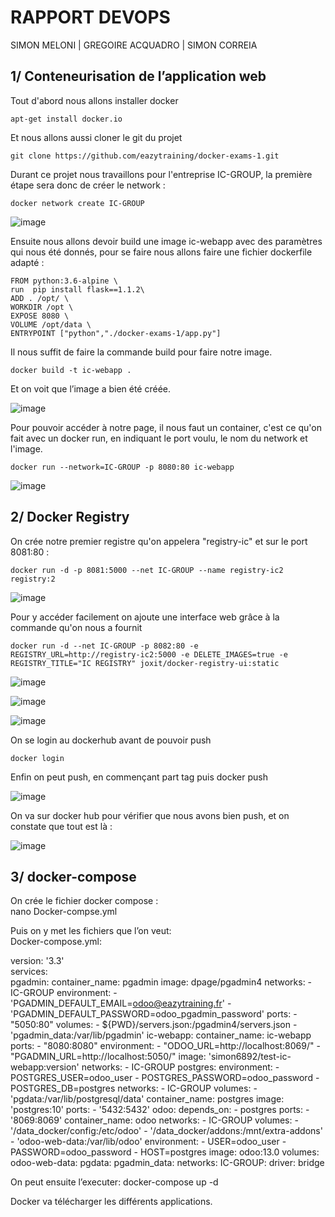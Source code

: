 #   RAPPORT DEVOPS

SIMON MELONI | GREGOIRE ACQUADRO | SIMON CORREIA

## 1/ Conteneurisation de l’application web 

Tout d'abord nous allons installer docker
```
apt-get install docker.io
```
Et nous allons aussi cloner le git du projet
```
git clone https://github.com/eazytraining/docker-exams-1.git
```
Durant ce projet nous travaillons pour l'entreprise IC-GROUP, la première étape sera donc de créer le network :
```
docker network create IC-GROUP
```
![image](https://user-images.githubusercontent.com/74649986/201877594-128e9c73-bc0b-41ac-ac1a-be20f64412d7.png)

Ensuite nous allons devoir build une image ic-webapp avec des paramètres qui nous été donnés, pour se faire nous allons faire une fichier dockerfile adapté :


```
FROM python:3.6-alpine \
run  pip install flask==1.1.2\
ADD . /opt/ \
WORKDIR /opt \
EXPOSE 8080 \
VOLUME /opt/data \
ENTRYPOINT ["python","./docker-exams-1/app.py"]  
```

Il nous suffit de faire la commande build pour faire notre image.
```
docker build -t ic-webapp .
```
Et on voit que l’image a bien été créée.

![image](https://user-images.githubusercontent.com/74649986/201877761-88a0b020-e71c-4212-882d-a4f5cb778a48.png)


Pour pouvoir accéder à notre page, il nous faut un container, c'est ce qu'on fait avec un docker run, en indiquant le port voulu, le nom du network et l'image.
```
docker run --network=IC-GROUP -p 8080:80 ic-webapp
```
![image](https://user-images.githubusercontent.com/74649986/201880058-697b6e51-60c7-4fda-8062-9f9c1eb51aac.png)



## 2/ Docker Registry
On crée notre premier registre qu'on appelera "registry-ic" et sur le port 8081:80 : 	 	 		
```
docker run -d -p 8081:5000 --net IC-GROUP --name registry-ic2 registry:2
```
![image](https://user-images.githubusercontent.com/74649986/201880378-1a0101d6-62c1-49be-a05e-fbf037749403.png)

Pour y accéder facilement on ajoute une interface web grâce à la commande qu'on nous a fournit
```
docker run -d --net IC-GROUP -p 8082:80 -e REGISTRY_URL=http://registry-ic2:5000 -e DELETE_IMAGES=true -e REGISTRY_TITLE="IC REGISTRY" joxit/docker-registry-ui:static
```
![image](https://user-images.githubusercontent.com/74649986/201880636-9929c639-3542-4138-9a68-51b3c5d2ae3c.png)

![image](https://user-images.githubusercontent.com/74649986/201880768-718fa34b-25e3-458c-a343-fadbb7bfc746.png)

![image](https://user-images.githubusercontent.com/74649986/201880843-a763f1be-e3dc-4d54-9d51-97c43dd503fe.png)

On se login au dockerhub avant de pouvoir push
```
docker login
```

Enfin on peut push, en commençant part tag puis docker push

![image](https://user-images.githubusercontent.com/74649986/201880927-cf2a2717-07c8-4dda-a5e3-28a606305e00.png)

On va sur docker hub pour vérifier que nous avons bien push, et on constate que tout est là :

![image](https://user-images.githubusercontent.com/74649986/201881024-7b87e056-4580-4ec9-9ee3-6701ef8abc57.png)

## 3/ docker-compose

On crée le fichier docker compose : \
nano Docker-compse.yml

Puis on y met les fichiers que l’on veut:\
Docker-compose.yml:

version: '3.3'\
services:\
    pgadmin:
        container_name: pgadmin
        image: dpage/pgadmin4
        networks:
            - IC-GROUP
        environment:
            - 'PGADMIN_DEFAULT_EMAIL=odoo@eazytraining.fr'
            - 'PGADMIN_DEFAULT_PASSWORD=odoo_pgadmin_password'
        ports:
            - "5050:80"
        volumes:
            - ${PWD}/servers.json:/pgadmin4/servers.json
            - 'pgadmin_data:/var/lib/pgadmin'
    ic-webapp:
        container_name: ic-webapp
        ports:
            - "8080:8080"
        environment:
            - "ODOO_URL=http://localhost:8069/"
            - "PGADMIN_URL=http://localhost:5050/"
        image: 'simon6892/test-ic-webapp:version'
        networks:
            - IC-GROUP
    postgres:
        environment:
            - POSTGRES_USER=odoo_user
            - POSTGRES_PASSWORD=odoo_password
            - POSTGRES_DB=postgres
        networks:
            - IC-GROUP
        volumes:
            - 'pgdata:/var/lib/postgresql/data'
        container_name: postgres
        image: 'postgres:10'
        ports:
            - '5432:5432'
    odoo:
        depends_on:
            - postgres
        ports:
            - '8069:8069'
        container_name: odoo
        networks:
            - IC-GROUP
        volumes:
            - '/data_docker/config:/etc/odoo'
            - '/data_docker/addons:/mnt/extra-addons'
            - 'odoo-web-data:/var/lib/odoo'
        environment:
            - USER=odoo_user
            - PASSWORD=odoo_password
            - HOST=postgres
        image: odoo:13.0
volumes:
    odoo-web-data:
    pgdata:
    pgadmin_data:
networks:
    IC-GROUP:
      driver: bridge



On peut ensuite l’executer:
docker-compose up -d

Docker va télécharger les différents applications.

